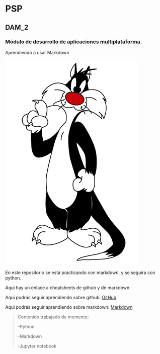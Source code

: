 # PSP 
## DAM_2

### Módulo de desarrollo de aplicaciones multiplataforma.

Aprendiendo a usar Markdown

![imagen](utils/looney2.jpg)

En este repositorio se está practicando con markdown, y se seguira con python. 

Aqui hay un enlace a cheatsheets de github y de markdown

Aqui podrás seguir aprendiendo sobre github: [GitHub](https://education.github.com/git-cheat-sheet-education.pdf)

Aqui podrás seguir aprendiendo sobre markdown: [Markdown](https://www.markdownguide.org/cheat-sheet/)

> Contenido trabajado de momento:
> 
> -Python
> 
> -Markdown
> 
> -Jupyter notebook



